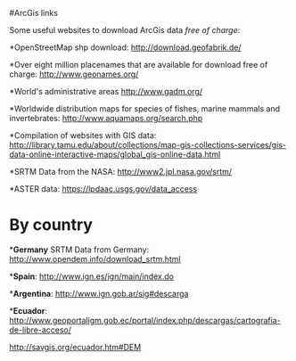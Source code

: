 #ArcGis links

Some useful websites to download ArcGis data <i>free of charge</i>:

*OpenStreetMap shp download: http://download.geofabrik.de/

*Over eight million placenames that are available for download free of charge: http://www.geonames.org/

*World's administrative areas http://www.gadm.org/

*Worldwide distribution maps for species of fishes, marine mammals and invertebrates: http://www.aquamaps.org/search.php

*Compilation of websites with GIS data: http://library.tamu.edu/about/collections/map-gis-collections-services/gis-data-online-interactive-maps/global_gis-online-data.html

*SRTM Data from the NASA: http://www2.jpl.nasa.gov/srtm/

*ASTER data: https://lpdaac.usgs.gov/data_access

# By country

*<b>Germany</b> SRTM Data from Germany: http://www.opendem.info/download_srtm.html

*<b>Spain</b>: http://www.ign.es/ign/main/index.do

*<b>Argentina</b>: http://www.ign.gob.ar/sig#descarga

*<b>Ecuador</b>: http://www.geoportaligm.gob.ec/portal/index.php/descargas/cartografia-de-libre-acceso/

http://savgis.org/ecuador.htm#DEM
